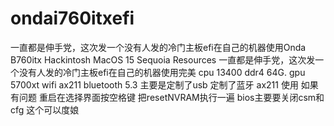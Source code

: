 # ondai760itxefi
一直都是伸手党，这次发一个没有人发的冷门主板efi在自己的机器使用Onda B760itx Hackintosh MacOS 15 Sequoia
Resources
一直都是伸手党，这次发一个没有人发的冷门主板efi在自己的机器使用完美
cpu 13400 ddr4 64G. gpu 5700xt wifi ax211 bluetooth 5.3 
主要是定制了usb 定制了蓝牙 ax211 使用
如果有问题 重启在选择界面按空格键 把resetNVRAM执行一遍
bios主要要关闭csm和cfg 这个可以度娘


